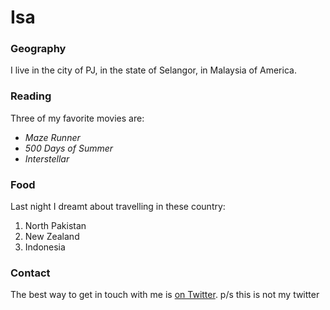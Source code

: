 # Isa

### Geography

I live in the city of PJ, in the state of Selangor, in Malaysia
of America.

### Reading

Three of my favorite movies are:

- *Maze Runner*
- *500 Days of Summer*
- *Interstellar*

### Food

Last night I dreamt about travelling in these country:

1. North Pakistan
2. New Zealand
3. Indonesia

### Contact

The best way to get in touch with me is [on Twitter](https://twitter.com/seankross).
p/s this is not my twitter
